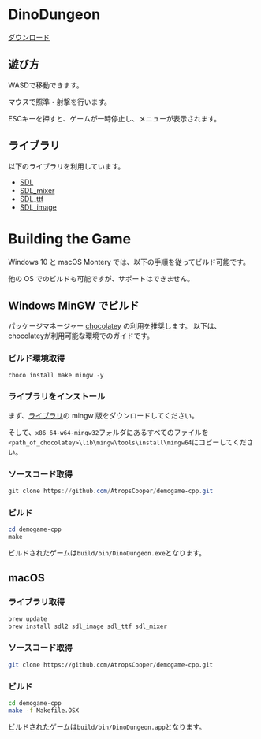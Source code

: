 # DinoDungeon

[ダウンロード](https://github.com/AtropsCooper/demogame-cpp/releases)

## 遊び方

WASDで移動できます。

マウスで照準・射撃を行います。

ESCキーを押すと、ゲームが一時停止し、メニューが表示されます。

## ライブラリ

以下のライブラリを利用しています。

* [SDL](https://github.com/libsdl-org/SDL)
* [SDL_mixer](https://github.com/libsdl-org/SDL_mixer)
* [SDL_ttf](https://github.com/libsdl-org/SDL_ttf)
* [SDL_image](https://github.com/libsdl-org/SDL_image)

# Building the Game

Windows 10 と macOS Montery では、以下の手順を従ってビルド可能です。

他の OS でのビルドも可能ですが、サポートはできません。

## Windows MinGW でビルド

パッケージマネージャー [chocolatey](https://chocolatey.org/) の利用を推奨します。
以下は、chocolateyが利用可能な環境でのガイドです。

### ビルド環境取得

```powershell
choco install make mingw -y
```

### ライブラリをインストール

まず、[ライブラリ](#ライブラリ)の mingw 版をダウンロードしてください。

そして、`x86_64-w64-mingw32`フォルダにあるすべてのファイルを`<path_of_chocolatey>\lib\mingw\tools\install\mingw64`にコピーしてください。

### ソースコード取得

```powershell
git clone https://github.com/AtropsCooper/demogame-cpp.git
```

### ビルド

```powershell
cd demogame-cpp
make
```

ビルドされたゲームは`build/bin/DinoDungeon.exe`となります。

## macOS

### ライブラリ取得

```bash
brew update
brew install sdl2 sdl_image sdl_ttf sdl_mixer
```

### ソースコード取得

```bash
git clone https://github.com/AtropsCooper/demogame-cpp.git
```

### ビルド

```bash
cd demogame-cpp
make -f Makefile.OSX
```

ビルドされたゲームは`build/bin/DinoDungeon.app`となります。

